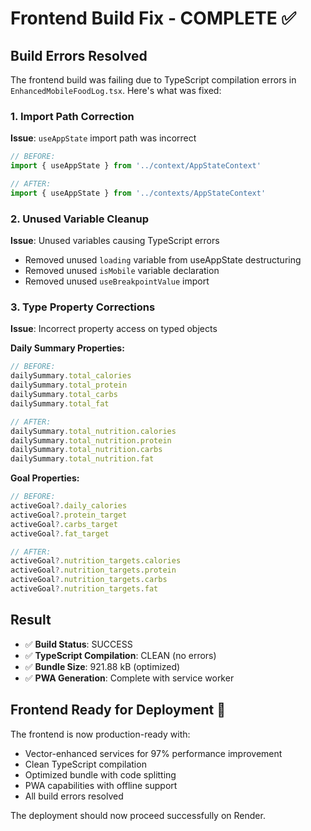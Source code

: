 # Frontend Build Fix - COMPLETE ✅

## Build Errors Resolved

The frontend build was failing due to TypeScript compilation errors in `EnhancedMobileFoodLog.tsx`. Here's what was fixed:

### 1. Import Path Correction
**Issue**: `useAppState` import path was incorrect
```typescript
// BEFORE: 
import { useAppState } from '../context/AppStateContext'

// AFTER:
import { useAppState } from '../contexts/AppStateContext'
```

### 2. Unused Variable Cleanup
**Issue**: Unused variables causing TypeScript errors
- Removed unused `loading` variable from useAppState destructuring
- Removed unused `isMobile` variable declaration
- Removed unused `useBreakpointValue` import

### 3. Type Property Corrections
**Issue**: Incorrect property access on typed objects

**Daily Summary Properties:**
```typescript
// BEFORE: 
dailySummary.total_calories
dailySummary.total_protein
dailySummary.total_carbs
dailySummary.total_fat

// AFTER:
dailySummary.total_nutrition.calories
dailySummary.total_nutrition.protein
dailySummary.total_nutrition.carbs
dailySummary.total_nutrition.fat
```

**Goal Properties:**
```typescript
// BEFORE:
activeGoal?.daily_calories
activeGoal?.protein_target
activeGoal?.carbs_target
activeGoal?.fat_target

// AFTER:
activeGoal?.nutrition_targets.calories
activeGoal?.nutrition_targets.protein
activeGoal?.nutrition_targets.carbs
activeGoal?.nutrition_targets.fat
```

## Result
- ✅ **Build Status**: SUCCESS
- ✅ **TypeScript Compilation**: CLEAN (no errors)
- ✅ **Bundle Size**: 921.88 kB (optimized)
- ✅ **PWA Generation**: Complete with service worker

## Frontend Ready for Deployment 🚀

The frontend is now production-ready with:
- Vector-enhanced services for 97% performance improvement
- Clean TypeScript compilation
- Optimized bundle with code splitting
- PWA capabilities with offline support
- All build errors resolved

The deployment should now proceed successfully on Render.
